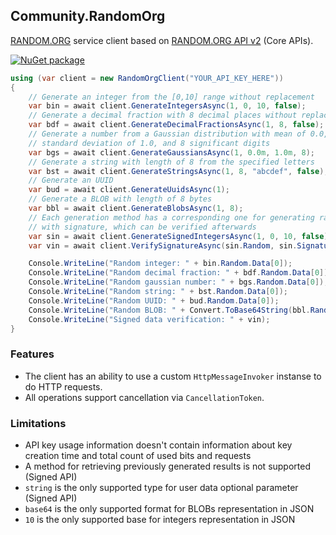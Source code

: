 ## Community.RandomOrg

[RANDOM.ORG](https://www.random.org) service client based on [RANDOM.ORG API v2](https://api.random.org/json-rpc/2) (Core APIs).

[![NuGet package](https://img.shields.io/nuget/v/Community.RandomOrg.svg?style=flat-square)](https://www.nuget.org/packages/Community.RandomOrg)

```cs
using (var client = new RandomOrgClient("YOUR_API_KEY_HERE"))
{
    // Generate an integer from the [0,10] range without replacement
    var bin = await client.GenerateIntegersAsync(1, 0, 10, false);
    // Generate a decimal fraction with 8 decimal places without replacement
    var bdf = await client.GenerateDecimalFractionsAsync(1, 8, false);
    // Generate a number from a Gaussian distribution with mean of 0.0,
    // standard deviation of 1.0, and 8 significant digits
    var bgs = await client.GenerateGaussiansAsync(1, 0.0m, 1.0m, 8);
    // Generate a string with length of 8 from the specified letters
    var bst = await client.GenerateStringsAsync(1, 8, "abcdef", false);
    // Generate an UUID
    var bud = await client.GenerateUuidsAsync(1);
    // Generate a BLOB with length of 8 bytes
    var bbl = await client.GenerateBlobsAsync(1, 8);
    // Each generation method has a corresponding one for generating random data
    // with signature, which can be verified afterwards
    var sin = await client.GenerateSignedIntegersAsync(1, 0, 10, false);
    var vin = await client.VerifySignatureAsync(sin.Random, sin.Signature);

    Console.WriteLine("Random integer: " + bin.Random.Data[0]);
    Console.WriteLine("Random decimal fraction: " + bdf.Random.Data[0]);
    Console.WriteLine("Random gaussian number: " + bgs.Random.Data[0]);
    Console.WriteLine("Random string: " + bst.Random.Data[0]);
    Console.WriteLine("Random UUID: " + bud.Random.Data[0]);
    Console.WriteLine("Random BLOB: " + Convert.ToBase64String(bbl.Random.Data[0]));
    Console.WriteLine("Signed data verification: " + vin);
}
```

### Features

- The client has an ability to use a custom `HttpMessageInvoker` instanse to do HTTP requests.
- All operations support cancellation via `CancellationToken`.

### Limitations

- API key usage information doesn't contain information about key creation time and total count of used bits and requests
- A method for retrieving previously generated results is not supported (Signed API)
- `string` is the only supported type for user data optional parameter (Signed API)
- `base64` is the only supported format for BLOBs representation in JSON
- `10` is the only supported base for integers representation in JSON